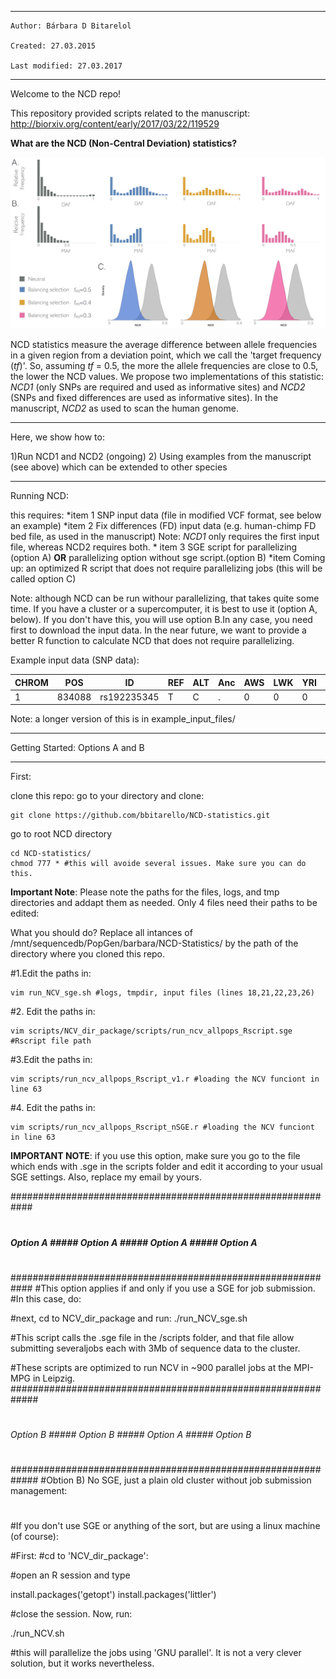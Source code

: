 **************************************************
    Author: Bárbara D Bitarelol

    Created: 27.03.2015

    Last modified: 27.03.2017

**************************************************

Welcome to the NCD repo! 

This repository provided scripts related to the manuscript: http://biorxiv.org/content/early/2017/03/22/119529


**What are the  NCD (Non-Central Deviation) statistics?**

![Fig1](Figures_main/Fig1_red.tiff)

NCD statistics measure the average difference between allele frequencies in a given region from a deviation point, which we call the 'target frequency (*tf*)'. So, assuming *tf* = 0.5, the more the allele frequencies are close to 0.5, the lower the NCD values. We propose two implementations of this statistic: *NCD1* (only SNPs are required and used as informative sites) and *NCD2* (SNPs and fixed differences are used as informative sites). In the manuscript, *NCD2* as used to scan the human genome.

*******************************************************



Here, we show how to:

1)Run NCD1 and NCD2 (ongoing)
2) Using examples from the manuscript (see above) which can be extended to other species

*************************************************************************


Running NCD:

this requires:
	*item 1 SNP input data (file in modified VCF format, see below an example)
	*item 2 Fix differences (FD) input data (e.g. human-chimp FD bed file, as used in the manuscript)
	Note: *NCD1* only requires the first input file, whereas NCD2 requires both.
	* item 3 SGE script for parallelizing (option A)  **OR** parallelizing option without sge script.(option B)
	*item Coming up: an optimized R script that does not require parallelizing jobs (this will be called option C)

Note: although NCD can be run withour parallelizing, that takes quite some time. If you have a cluster or a supercomputer, it is best to use it (option A, below). If you don't have this, you will use option B.In any case, you need first to download the input data. In the near future, we want to provide a better R function to calculate NCD that does not require parallelizing.



Example input data (SNP data):


| CHROM | POS | ID | REF | ALT | Anc | AWS | LWK | YRI | CEU | FIN | GBR | TSI | CHB | CHS | JPT | MXL | CLM | PUR |
| ----- | --- | -- | --- | --- | --- | --- | --- | --- | --- | --- | --- | --- | --- | --- | --- | --- | --- | --- |
|   1   | 834088  |  rs192235345  |  T  |  C  |  .  |  0  |  0  |  0  |  0  |  0  |  0  |  0  |  0  |  1  |  0  |  0  |  0  |  0  |

Note: a longer version of this is in example_input_files/

************************************************************************
 Getting Started: Options A and B
************************************************************************

First:

clone this repo: go to your directory and clone:

```
git clone https://github.com/bbitarello/NCD-statistics.git
```

go to root NCD directory
```
cd NCD-statistics/
chmod 777 * #this will avoide several issues. Make sure you can do this.
```

**Important Note**: Please note the paths for the files, logs, and tmp directories and addapt them as needed. Only 4 files need their paths to be edited:

What you should do? Replace all intances of /mnt/sequencedb/PopGen/barbara/NCD-Statistics/ by the path of the directory where you cloned this repo.

#1.Edit the paths in:
 
```
vim run_NCV_sge.sh #logs, tmpdir, input files (lines 18,21,22,23,26)
```
#2. Edit the paths in:

```
vim scripts/NCV_dir_package/scripts/run_ncv_allpops_Rscript.sge #Rscript file path

```

#3.Edit the paths in:

```
vim scripts/run_ncv_allpops_Rscript_v1.r #loading the NCV funciont in line 63
```

#4. Edit the paths in:

```
vim scripts/run_ncv_allpops_Rscript_nSGE.r #loading the NCV funciont in line 63
```

**IMPORTANT NOTE**: if you use this option, make sure you go to the file which ends with .sge in the scripts folder and edit it according to your usual SGE settings. Also, replace my email by yours.


############################################################
#
##### Option A ##### Option A ##### Option A ##### Option A
#
############################################################
#This option applies if and only if you use a SGE for job submission.
#In this case, do:

#next, cd to NCV_dir_package and run:
./run_NCV_sge.sh

#This script calls the .sge file in the /scripts folder, and that file allow submitting severaljobs each with 3Mb of sequence data to the cluster.

#These scripts are optimized to run NCV in ~900 parallel jobs at the MPI-MPG in Leipzig.
#############################################################
#
###### Option B ##### Option B ##### Option A ##### Option B
#
#############################################################
#Obtion B) No SGE, just a plain old cluster without job submission management:
#
#If you don't use SGE or anything of the sort, but are using a linux machine (of course):


#First:
#cd to 'NCV_dir_package':

#open an R session and type

install.packages('getopt')
install.packages('littler')

#close the session. Now, run:

./run_NCV.sh

#this will parallelize the jobs using 'GNU parallel'. It is not a very clever solution, but it works nevertheless.


